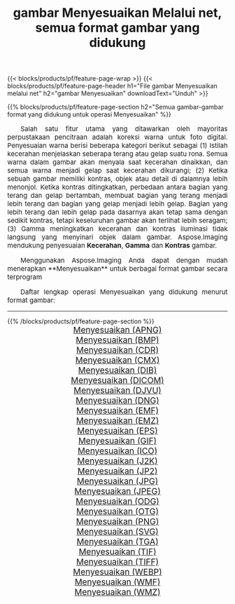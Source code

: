 ﻿---
title: gambar Menyesuaikan Melalui net, semua format gambar yang didukung 
weight: 3920
url: /id/net/adjust 
lang: id
langdirlevel: 2
locales: zh-hans,ja,it,ru,de,es,fr,nl,id,lt,pl,pt,vi,tr,ko,zh-hant,ar,hi,th,sv,cs,uk,he
description: Menggunakan Aspose.Imaging Anda dapat dengan mudah Menyesuaikan gambar Via net
---

{{< blocks/products/pf/feature-page-wrap >}}
{{< blocks/products/pf/feature-page-header h1="File gambar Menyesuaikan melalui net" h2="gambar Menyesuaikan" downloadText="Unduh" >}}


{{% blocks/products/pf/feature-page-section  h2="Semua gambar-gambar format yang didukung untuk operasi Menyesuaikan" %}}
<p align="justify" style="text-indent:2em;font-size:15px;">
Salah satu fitur utama yang ditawarkan oleh mayoritas perpustakaan pencitraan adalah koreksi warna untuk foto digital. Penyesuaian warna berisi beberapa kategori berikut sebagai (1) Istilah kecerahan menjelaskan seberapa terang atau gelap suatu rona. Semua warna dalam gambar akan menyala saat kecerahan dinaikkan, dan semua warna menjadi gelap saat kecerahan dikurangi; (2) Ketika sebuah gambar memiliki kontras, objek atau detail di dalamnya lebih menonjol. Ketika kontras ditingkatkan, perbedaan antara bagian yang terang dan gelap bertambah, membuat bagian yang terang menjadi lebih terang dan bagian yang gelap menjadi lebih gelap. Bagian yang lebih terang dan lebih gelap pada dasarnya akan tetap sama dengan sedikit kontras, tetapi keseluruhan gambar akan terlihat lebih seragam; (3) Gamma meningkatkan kecerahan dan kontras iluminasi tidak langsung yang menyinari objek dalam gambar. Aspose.Imaging mendukung penyesuaian <b>Kecerahan</b>, <b>Gamma</b> dan <b>Kontras</b> gambar.
</p>
<p align="justify" style="text-indent:2em;font-size:15px;">
Menggunakan Aspose.Imaging Anda dapat dengan mudah menerapkan **Menyesuaikan** untuk berbagai format gambar secara terprogram
</p>
<p align="justify" style="text-indent:2em;font-size:15px;">
Daftar lengkap operasi Menyesuaikan yang didukung menurut format gambar:
</p>
<hr/>
{{% /blocks/products/pf/feature-page-section %}}
<div class="container-fluid productfamilypage bg-gray">
    <div class="convertypes bg-gray agp-content section">
        <div class="container">
		<div class="row other-converters" style="gap: 10px;font-size: 19px;text-align:center;">
		    <div class='col-md-2 other-converter remove-lp remove-rp'><a href="/imaging/id/net/adjust/apng" style="padding:15px;">Menyesuaikan (APNG)</a></div><div class='col-md-2 other-converter remove-lp remove-rp'><a href="/imaging/id/net/adjust/bmp" style="padding:15px;">Menyesuaikan (BMP)</a></div><div class='col-md-2 other-converter remove-lp remove-rp'><a href="/imaging/id/net/adjust/cdr" style="padding:15px;">Menyesuaikan (CDR)</a></div><div class='col-md-2 other-converter remove-lp remove-rp'><a href="/imaging/id/net/adjust/cmx" style="padding:15px;">Menyesuaikan (CMX)</a></div><div class='col-md-2 other-converter remove-lp remove-rp'><a href="/imaging/id/net/adjust/dib" style="padding:15px;">Menyesuaikan (DIB)</a></div><div class='col-md-2 other-converter remove-lp remove-rp'><a href="/imaging/id/net/adjust/dicom" style="padding:15px;">Menyesuaikan (DICOM)</a></div><div class='col-md-2 other-converter remove-lp remove-rp'><a href="/imaging/id/net/adjust/djvu" style="padding:15px;">Menyesuaikan (DJVU)</a></div><div class='col-md-2 other-converter remove-lp remove-rp'><a href="/imaging/id/net/adjust/dng" style="padding:15px;">Menyesuaikan (DNG)</a></div><div class='col-md-2 other-converter remove-lp remove-rp'><a href="/imaging/id/net/adjust/emf" style="padding:15px;">Menyesuaikan (EMF)</a></div><div class='col-md-2 other-converter remove-lp remove-rp'><a href="/imaging/id/net/adjust/emz" style="padding:15px;">Menyesuaikan (EMZ)</a></div><div class='col-md-2 other-converter remove-lp remove-rp'><a href="/imaging/id/net/adjust/eps" style="padding:15px;">Menyesuaikan (EPS)</a></div><div class='col-md-2 other-converter remove-lp remove-rp'><a href="/imaging/id/net/adjust/gif" style="padding:15px;">Menyesuaikan (GIF)</a></div><div class='col-md-2 other-converter remove-lp remove-rp'><a href="/imaging/id/net/adjust/ico" style="padding:15px;">Menyesuaikan (ICO)</a></div><div class='col-md-2 other-converter remove-lp remove-rp'><a href="/imaging/id/net/adjust/j2k" style="padding:15px;">Menyesuaikan (J2K)</a></div><div class='col-md-2 other-converter remove-lp remove-rp'><a href="/imaging/id/net/adjust/jp2" style="padding:15px;">Menyesuaikan (JP2)</a></div><div class='col-md-2 other-converter remove-lp remove-rp'><a href="/imaging/id/net/adjust/jpg" style="padding:15px;">Menyesuaikan (JPG)</a></div><div class='col-md-2 other-converter remove-lp remove-rp'><a href="/imaging/id/net/adjust/jpeg" style="padding:15px;">Menyesuaikan (JPEG)</a></div><div class='col-md-2 other-converter remove-lp remove-rp'><a href="/imaging/id/net/adjust/odg" style="padding:15px;">Menyesuaikan (ODG)</a></div><div class='col-md-2 other-converter remove-lp remove-rp'><a href="/imaging/id/net/adjust/otg" style="padding:15px;">Menyesuaikan (OTG)</a></div><div class='col-md-2 other-converter remove-lp remove-rp'><a href="/imaging/id/net/adjust/png" style="padding:15px;">Menyesuaikan (PNG)</a></div><div class='col-md-2 other-converter remove-lp remove-rp'><a href="/imaging/id/net/adjust/svg" style="padding:15px;">Menyesuaikan (SVG)</a></div><div class='col-md-2 other-converter remove-lp remove-rp'><a href="/imaging/id/net/adjust/tga" style="padding:15px;">Menyesuaikan (TGA)</a></div><div class='col-md-2 other-converter remove-lp remove-rp'><a href="/imaging/id/net/adjust/tif" style="padding:15px;">Menyesuaikan (TIF)</a></div><div class='col-md-2 other-converter remove-lp remove-rp'><a href="/imaging/id/net/adjust/tiff" style="padding:15px;">Menyesuaikan (TIFF)</a></div><div class='col-md-2 other-converter remove-lp remove-rp'><a href="/imaging/id/net/adjust/webp" style="padding:15px;">Menyesuaikan (WEBP)</a></div><div class='col-md-2 other-converter remove-lp remove-rp'><a href="/imaging/id/net/adjust/wmf" style="padding:15px;">Menyesuaikan (WMF)</a></div><div class='col-md-2 other-converter remove-lp remove-rp'><a href="/imaging/id/net/adjust/wmz" style="padding:15px;">Menyesuaikan (WMZ)</a></div>
                </div>
        </div>
    </div>
</div>
<br/>
